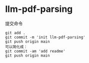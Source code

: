 # llm-pdf-parsing

提交命令
```
git add .
git commit -m 'init llm-pdf-parsing'
git push origin main
可以简化成：
git commit -am 'add readme'
git push origin main
```